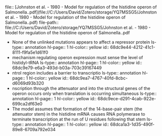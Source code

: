 file:: [Johnston et al. - 1980 - Model for regulation of the histidine operon of Salmonella..pdf](file://C:/Users/David/Zotero/storage/YQ7MSSG5/Johnston et al. - 1980 - Model for regulation of the histidine operon of Salmonella..pdf)
file-path:: file://C:/Users/David/Zotero/storage/YQ7MSSG5/Johnston et al. - 1980 - Model for regulation of the histidine operon of Salmonella..pdf

- None of the unlinked mutations appears to affect a repressor protein
  ls-type:: annotation
  hl-page:: 1
  hl-color:: yellow
  id:: 68dc9e44-4212-41c1-8111-f9fa5e1d61f0
- mechanism regulating operon expression must sense the level of histidyl-tRNA
  ls-type:: annotation
  hl-page:: 1
  hl-color:: yellow
  id:: 68dc9e79-e6a3-493d-b03a-703c39167449
- ntrol region includes a barrier to transcriptio
  ls-type:: annotation
  hl-page:: 1
  hl-color:: yellow
  id:: 68dc9ea7-4767-40fd-8cbc-d6069d93b320
- nscription through the attenuator and into the structural genes of the operon occurs only when translation is occurring simultaneous
  ls-type:: annotation
  hl-page:: 1
  hl-color:: yellow
  id:: 68dc9ece-d291-4cab-922e-699ca2df63e0
- The model assumes that formation of the 14-base-pair stem (the attenuator stem) in the histidine mRNA causes RNA polymerase to terminate transcription at the run of U residues following that stem
  ls-type:: annotation
  hl-page:: 1
  hl-color:: yellow
  id:: 68dca1a3-1d35-490f-89e8-6709a792e034
